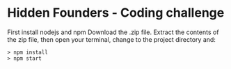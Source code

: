 # Hidden Founders - Coding challenge

First install nodejs and npm
Download the .zip file.  Extract the contents of the zip file, then open your terminal, change to the project directory and:

```
> npm install
> npm start
```
